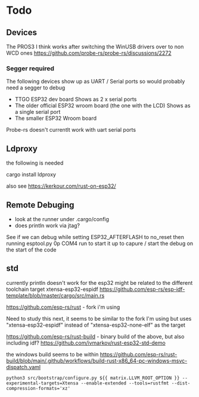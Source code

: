# Todo

## Devices

The PROS3 I think works after switching the WinUSB drivers over to non WCD ones
https://github.com/probe-rs/probe-rs/discussions/2272

### Segger required

The following devices show up as UART / Serial ports
so would probably need a segger to debug

  * TTGO ESP32 dev board
    Shows as 2 x serial ports
  * The older official ESP32 wroom board (the one with the LCD)
    Shows as a single serial port
  * The smaller ESP32 Wroom board

Probe-rs doesn't currentlt work with uart serial ports


## Ldproxy

the following is needed

cargo install ldproxy

also see
https://kerkour.com/rust-on-esp32/


## Remote Debuging

  * look at the runner under .cargo/config
  * does println work via jtag?

See if we can debug while setting ESP32_AFTERFLASH to no_reset
then running esptool.py 0p COM4 run to start it up
to capure / start the debug on the start of the code

## std

currently println doesn't work for the esp32
might be related to the different toolchain target xtensa-esp32-espidf
https://github.com/esp-rs/esp-idf-template/blob/master/cargo/src/main.rs


https://github.com/esp-rs/rust - fork i'm using

Need to study this next, it seems to be similar to the fork I'm using but uses
"xtensa-esp32-espidf" instead of "xtensa-esp32-none-elf" as the target

https://github.com/esp-rs/rust-build - binary build of the above, but also including idf?
https://github.com/ivmarkov/rust-esp32-std-demo

the windows build seems to be within
https://github.com/esp-rs/rust-build/blob/main/.github/workflows/build-rust-x86_64-pc-windows-msvc-dispatch.yaml
```
python3 src/bootstrap/configure.py ${{ matrix.LLVM_ROOT_OPTION }} --experimental-targets=Xtensa --enable-extended --tools=rustfmt --dist-compression-formats='xz'
```
